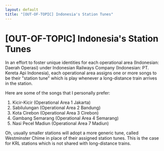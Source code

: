 ```yaml
---
layout: default
title: "[OUT-OF-TOPIC] Indonesia's Station Tunes"
---
```


# [OUT-OF-TOPIC] Indonesia's Station Tunes

In an effort to foster unique identities for each operational area (Indonesian: Daerah Operasi) under Indonesian Railways Company (Indonesian: PT. Kereta Api Indonesia), each operational area assigns one or more songs to be their "station tune" which is play whenever a long-distance train arrives in the station.

Here are some of the songs that I personally prefer:

1. Kicir-Kicir (Operational Area 1 Jakarta)
2. Sabilulungan (Operational Area 2 Bandung)
3. Kota Cirebon (Operational Area 3 Cirebon)
4. Gambang Semarang (Operational Area 4 Semarang)
5. Nasi Pecel Madiun (Operational Area 7 Madiun)

Oh, usually smaller stations will adopt a more generic tune, called Westminster Chime in place of their assigned station tunes. This is the case for KRL stations which is not shared with long-distance trains.